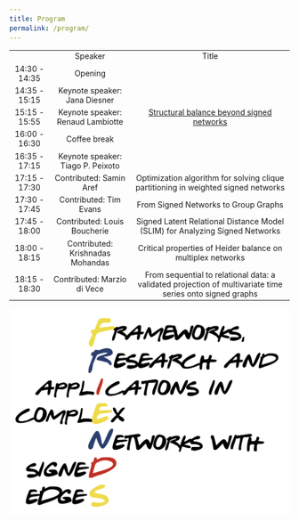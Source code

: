 ```yaml
---
title: Program
permalink: /program/
---
```

 
 | | | | 
 |:-------------------------:|:-------------------------:|:-------------------------:|
 |  | Speaker | Title | 
 | 14:30 - 14:35 | Opening | |
 | 14:35 - 15:15 | Keynote speaker: Jana Diesner |  | 
 | 15:15 - 15:55 | Keynote speaker: Renaud Lambiotte | [Structural balance beyond signed networks](https://signet-friends.github.io/speakers/#renaud-lambiotte) |
 | 16:00 - 16:30 | Coffee break | | 
 | 16:35 - 17:15 | Keynote speaker: Tiago P. Peixoto |  |
 | 17:15 - 17:30 | Contributed: Samin Aref |  Optimization algorithm for solving clique partitioning in weighted signed networks | 
 | 17:30 - 17:45 | Contributed: Tim Evans | From Signed Networks to Group Graphs | 
 | 17:45 - 18:00 | Contributed: Louis Boucherie | Signed Latent Relational Distance Model (SLIM) for Analyzing Signed Networks | 
 | 18:00 - 18:15 | Contributed: Krishnadas Mohandas | Critical properties of Heider balance on multiplex networks | 
 | 18:15 - 18:30 | Contributed: Marzio di Vece | From sequential to relational data: a validated projection of multivariate time series onto signed graphs | 
 

![Abstract Submission](/assets/logo.png)
